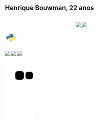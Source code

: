  ## Henrique Bouwman, 22 anos
 <br>
<div align="center">
  <a href="https://github.com/henriquebouwman">
  <img width="45%" src="https://github-readme-stats.vercel.app/api?username=henriquebouwman&show_icons=true&theme=chartreuse-dark&include_all_commits=true&count_private=true"/>
  <img width="45%" src="https://github-readme-stats.vercel.app/api/top-langs/?username=henriquebouwman&layout=compact&langs_count=7&theme=chartreuse-dark"/>
</div>
<div style="display: inline_block"><br>
  <img align="center" alt="Rafa-Python" height="30" width="40" src="https://raw.githubusercontent.com/devicons/devicon/master/icons/python/python-original.svg">
</div>
  
  ##
 
<div> 
  <a href="https://instagram.com/henriquebouwmann" target="_blank"><img src="https://img.shields.io/badge/-Instagram-%23E4405F?style=for-the-badge&logo=instagram&logoColor=white" target="_blank"></a>
  <a href = "mailto:henriquebouwmann@gmail.com"><img src="https://img.shields.io/badge/-Gmail-%23333?style=for-the-badge&logo=gmail&logoColor=white" target="_blank"></a>
  <a href="https://www.linkedin.com/in/henrique-bouwman-660892182/" target="_blank"><img src="https://img.shields.io/badge/-LinkedIn-%230077B5?style=for-the-badge&logo=linkedin&logoColor=white" target="_blank"></a> 
 
  ![Snake animation](https://github.com/henriquebouwman/henriquebouwman/blob/output/github-contribution-grid-snake.svg)
 
</div>
